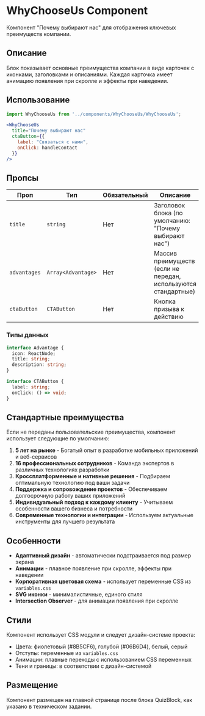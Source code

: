# WhyChooseUs Component

Компонент "Почему выбирают нас" для отображения ключевых преимуществ компании.

## Описание

Блок показывает основные преимущества компании в виде карточек с иконками, заголовками и описаниями. Каждая карточка имеет анимацию появления при скролле и эффекты при наведении.

## Использование

```jsx
import WhyChooseUs from '../components/WhyChooseUs/WhyChooseUs';

<WhyChooseUs 
  title="Почему выбирают нас"
  ctaButton={{
    label: "Связаться с нами",
    onClick: handleContact
  }}
/>
```

## Пропсы

| Проп | Тип | Обязательный | Описание |
|------|-----|---------------|----------|
| `title` | `string` | Нет | Заголовок блока (по умолчанию: "Почему выбирают нас") |
| `advantages` | `Array<Advantage>` | Нет | Массив преимуществ (если не передан, используются стандартные) |
| `ctaButton` | `CTAButton` | Нет | Кнопка призыва к действию |

### Типы данных

```typescript
interface Advantage {
  icon: ReactNode;
  title: string;
  description: string;
}

interface CTAButton {
  label: string;
  onClick: () => void;
}
```

## Стандартные преимущества

Если не переданы пользовательские преимущества, компонент использует следующие по умолчанию:

1. **5 лет на рынке** - Богатый опыт в разработке мобильных приложений и веб-сервисов
2. **16 профессиональных сотрудников** - Команда экспертов в различных технологиях разработки
3. **Кроссплатформенные и нативные решения** - Подбираем оптимальную технологию под ваши задачи
4. **Поддержка и сопровождение проектов** - Обеспечиваем долгосрочную работу ваших приложений
5. **Индивидуальный подход к каждому клиенту** - Учитываем особенности вашего бизнеса и потребности
6. **Современные технологии и интеграции** - Используем актуальные инструменты для лучшего результата

## Особенности

- **Адаптивный дизайн** - автоматически подстраивается под размер экрана
- **Анимации** - плавное появление при скролле, эффекты при наведении
- **Корпоративная цветовая схема** - использует переменные CSS из `variables.css`
- **SVG иконки** - минималистичные, единого стиля
- **Intersection Observer** - для анимации появления при скролле

## Стили

Компонент использует CSS модули и следует дизайн-системе проекта:
- Цвета: фиолетовый (#8B5CF6), голубой (#06B6D4), белый, серый
- Отступы: переменные из `variables.css`
- Анимации: плавные переходы с использованием CSS переменных
- Тени и границы: в соответствии с дизайн-системой

## Размещение

Компонент размещен на главной странице после блока QuizBlock, как указано в техническом задании. 